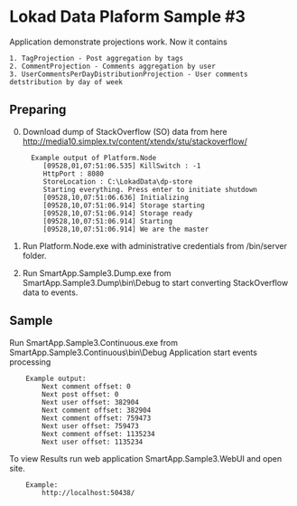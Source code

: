 ﻿Lokad Data Plaform Sample #3
========

Application demonstrate projections work. Now it contains 

    1. TagProjection - Post aggregation by tags
    2. CommentProjection - Comments aggregation by user
    3. UserCommentsPerDayDistributionProjection - User comments detstribution by day of week

Preparing
---------

0. Download dump of StackOverflow (SO) data from here http://media10.simplex.tv/content/xtendx/stu/stackoverflow/

         Example output of Platform.Node
            [09528,01,07:51:06.535] KillSwitch : -1
            HttpPort : 8080
            StoreLocation : C:\LokadData\dp-store
            Starting everything. Press enter to initiate shutdown
            [09528,10,07:51:06.636] Initializing
            [09528,10,07:51:06.914] Storage starting
            [09528,10,07:51:06.914] Storage ready
            [09528,10,07:51:06.914] Starting
            [09528,10,07:51:06.914] We are the master

1. Run Platform.Node.exe with administrative credentials from /bin/server folder.
2. Run SmartApp.Sample3.Dump.exe from SmartApp.Sample3.Dump\bin\Debug to start converting StackOverflow data to events.


Sample
------

Run SmartApp.Sample3.Continuous.exe from SmartApp.Sample3.Continuous\bin\Debug
Application start events processing

        Example output:
            Next comment offset: 0
            Next post offset: 0
            Next user offset: 382904
            Next comment offset: 382904
            Next comment offset: 759473
            Next user offset: 759473
            Next comment offset: 1135234
            Next user offset: 1135234

To view Results run web application SmartApp.Sample3.WebUI and open site. 

        Example:
            http://localhost:50438/